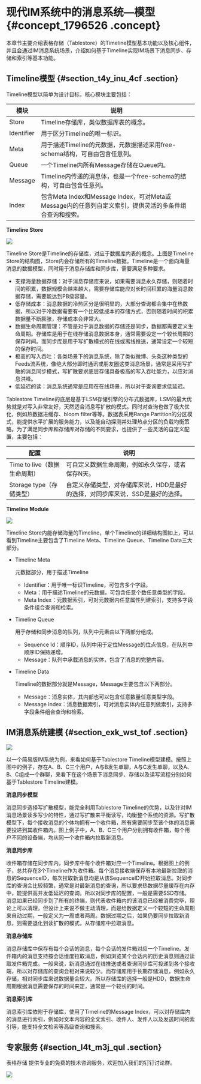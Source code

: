 # 现代IM系统中的消息系统—模型 {#concept_1796526 .concept}

本章节主要介绍表格存储（Tablestore）的Timeline模型基本功能以及核心组件，并且会通过IM消息系统场景，介绍如何基于Timeline实现IM场景下消息同步、存储和索引等基本功能。

## Timeline模型 {#section_t4y_inu_4cf .section}

Timeline模型以简单为设计目标，核心模块主要包括：

|模块|说明|
|--|--|
|Store|Timeline存储库，类似数据库表的概念。|
|Identifier|用于区分Timeline的唯一标识。|
|Meta|用于描述Timeline的元数据，元数据描述采用free-schema结构，可自由包含任意列。|
|Queue|一个Timeline内所有Message存储在Queue内。|
|Message|Timeline内传递的消息体，也是一个free-schema的结构，可自由包含任意列。|
|Index|包含Meta Index和Message Index，可对Meta或Message内的任意列自定义索引，提供灵活的多条件组合查询和搜索。|

 **Timeline Store**

![](http://static-aliyun-doc.oss-cn-hangzhou.aliyuncs.com/assets/img/1422614/156635864856549_zh-CN.png)

Timeline Store是Timeline的存储库，对应于数据库内表的概念。上图是Timeline Store的结构图，Store内会存储所有的Timeline数据。Timeline是一个面向海量消息的数据模型，同时用于消息存储库和同步库，需要满足多种要求。

-   支撑海量数据存储：对于消息存储库来说，如果需要消息永久存储，则随着时间的积累，数据规模会越来越大，需要存储库能应对长时间积累的海量消息数据存储，需要能达到PB级容量。
-   低存储成本：消息数据的冷热区分是很明显的，大部分查询都会集中在热数据，所以对于冷数据需要有一个比较低成本的存储方式，否则随着时间的积累数据量不断膨胀，存储成本会非常大。
-   数据生命周期管理：不管是对于消息数据的存储还是同步，数据都需要定义生命周期。存储库是用于在线存储消息数据本身，通常需要设定一个较长周期的保存时间。而同步库是用于写扩散模式的在线或离线推送，通常设定一个较短的保存时间。
-   极高的写入吞吐：各类场景下的消息系统，除了类似微博、头条这种类型的Feeds流系统，像绝大部分即时通讯或朋友圈这类消息场景，通常是采用写扩散的消息同步模式，写扩散要求底层存储具备极高的写入吞吐能力，以应对消息洪峰。
-   低延迟的读：消息系统通常是应用在在线场景，所以对于查询要求低延迟。

Tablestore Timeline的底层是基于LSM存储引擎的分布式数据库，LSM的最大优势就是对写入非常友好，天然适合消息写扩散的模式。同时对查询也做了极大优化，例如热数据进缓存、bloom filter等等。数据表采用Range Partition的分区模式，能提供水平扩展的服务能力，以及能自动探测并处理热点分区的负载均衡策略。为了满足同步库和存储库对存储的不同要求，也提供了一些灵活的自定义配置，主要包括：

|配置|说明|
|--|--|
|Time to live（数据生命周期）|可自定义数据生命周期，例如永久保存，或者保存N天。|
|Storage type（存储类型）|自定义存储类型，对存储库来说，HDD是最好的选择，对同步库来说，SSD是最好的选择。|

 **Timeline Module**

![](http://static-aliyun-doc.oss-cn-hangzhou.aliyuncs.com/assets/img/1422614/156635864856712_zh-CN.png)

Timeline Store内能存储海量的Timeline，单个Timeline的详细结构图如上，可以看到Timeline主要包含了Timeline Meta、Timeline Queue、Timeline Data三大部分。

-   Timeline Meta

    元数据部分，用于描述Timeline

    -   Identifier：用于唯一标识Timeline，可包含多个字段。
    -   Meta：用于描述Timeline的元数据，可包含任意个数任意类型的字段。
    -   Meta Index：元数据索引，可对元数据内任意属性列建索引，支持多字段条件组合查询和检索。
-   Timeline Queue

    用于存储和同步消息的队列，队列中元素由以下两部分组成。

    -   Sequence Id：顺序ID，队列中用于定位Message的位点信息，在队列中顺序ID保持递增。
    -   Message：队列中承载消息的实体，包含了消息的完整内容。
-   Timeline Data

    Timeline的数据部分就是Message，Message主要包含以下两部分。

    -   Message：消息实体，其内部也可以包含任意数量任意类型字段。
    -   Message Index：消息数据索引，可对消息实体内任意列做索引，支持多字段条件组合查询和检索。

## IM消息系统建模 {#section_exk_wst_tof .section}

![](http://static-aliyun-doc.oss-cn-hangzhou.aliyuncs.com/assets/img/1422614/156635864956543_zh-CN.png)

以一个简易版IM系统为例，来看如何基于Tablestore Timeline模型建模。按照上图中的例子，存在A、B、C三个用户，A与B发生单聊，A与C发生单聊，以及A、B、C组成一个群聊，来看下在这个场景下消息同步、存储以及读写流程分别如何基于Tablestore Timeline建模。

 **消息同步模型** 

消息同步选择写扩散模型，能完全利用Tablestore Timeline的优势，以及针对IM消息场景读多写少的特性，通过写扩散来平衡读写，均衡整个系统的资源。写扩散模型下，每个接收消息的个体均拥有一个收件箱，所有需要同步至该个体的消息需要投递到其收件箱内。图上例子中，A、B、C三个用户分别拥有收件箱，每个用户不同的设备端，均从同一个收件箱内拉取新消息。

 **消息同步库** 

收件箱存储在同步库内，同步库中每个收件箱对应一个Timeline。根据图上的例子，总共存在3个Timeline作为收件箱。每个消息接收端保存有本地最新拉取的消息的SequenceID，每次拉取新消息均是从该SequenceID开始拉取消息。对同步库的查询会比较频繁，通常是对最新消息的查询，所以要求热数据尽量缓存在内存中，能提供高并发低延迟的查询。所以对同步库的配置，一般是需要SSD存储。消息如果已经同步到了所有的终端，则代表收件箱内的该消息已经被消费完毕，理论上可以清理。但设计上来说不做主动清理，而是给数据定义一个较短的生命周期来自动过期，一般定义为一周或者两周。数据过期之后，如果仍要同步拉取新消息，则需要退化到读扩散的模式，从存储库中拉取消息。

 **消息存储库** 

消息存储库中保存有每个会话的消息，每个会话的发件箱对应一个Timeline。发件箱内的消息支持按会话维度拉取消息，例如浏览某个会话内的历史消息则通过读取发件箱完成。一般来说，新消息通过在线推送或者查询同步库可投递到各个接收端，所以对存储库的查询会相对来说较少。而存储库用于长期存储消息，例如永久存储，相对同步库来说数据量会较大。所以存储库的选择一般是HDD，数据生命周期根据消息需要保存的时间来定，通常是一个较长的时间。

 **消息索引库** 

消息索引库依附于存储库，使用了Timeline的Message Index，可以对存储库内的消息进行索引，例如对文本内容的全文索引、收件人、发件人以及发送时间的索引等，能支持全文检索等高级查询和搜索。

## 专家服务 {#section_l4t_m3j_qul .section}

表格存储 提供专业的免费的技术咨询服务，欢迎加入我们的钉钉讨论群。

![](http://static-aliyun-doc.oss-cn-hangzhou.aliyuncs.com/assets/img/1135425/156635864953785_zh-CN.png)

